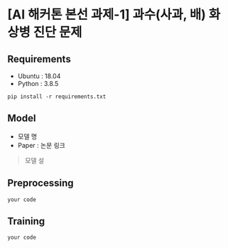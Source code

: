 # [AI 해커톤 본선 과제-1] 과수(사과, 배) 화상병 진단 문제

## Requirements
- Ubuntu  : 18.04
- Python  : 3.8.5
```
pip install -r requirements.txt
```
 
## Model
- 모델 명
- Paper : 논문 링크
> 모델 설

## Preprocessing
```
your code
```

## Training
```
your code
```
